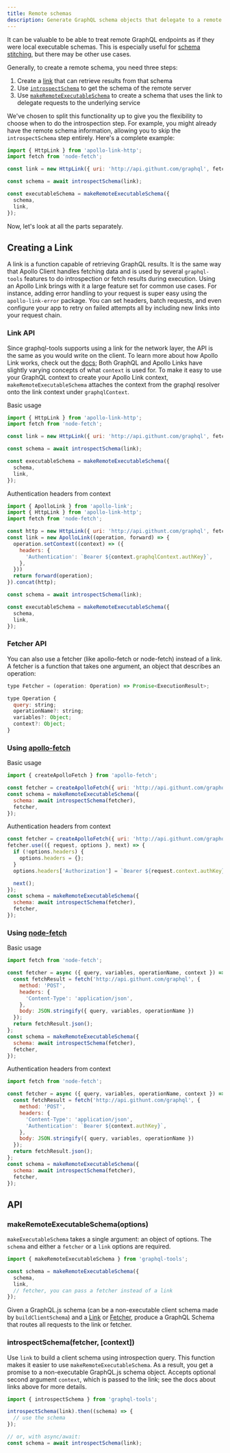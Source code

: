 ```yaml
---
title: Remote schemas
description: Generate GraphQL schema objects that delegate to a remote server
---
```


It can be valuable to be able to treat remote GraphQL endpoints as if they were local executable schemas. This is especially useful for [schema stitching](./schema-stitching.html), but there may be other use cases.

Generally, to create a remote schema, you need three steps:

1. Create a [link](#link) that can retrieve results from that schema
2. Use [`introspectSchema`](#introspectSchema) to get the schema of the remote server
3. Use [`makeRemoteExecutableSchema`](#makeRemoteExecutableSchema) to create a schema that uses the link to delegate requests to the underlying service

We've chosen to split this functionality up to give you the flexibility to choose when to do the introspection step. For example, you might already have the remote schema information, allowing you to skip the `introspectSchema` step entirely. Here's a complete example:

```js
import { HttpLink } from 'apollo-link-http';
import fetch from 'node-fetch';

const link = new HttpLink({ uri: 'http://api.githunt.com/graphql', fetch });

const schema = await introspectSchema(link);

const executableSchema = makeRemoteExecutableSchema({
  schema,
  link,
});
```

Now, let's look at all the parts separately.

<h2 id="link" title="Creating a link">
  Creating a Link
</h2>

A link is a function capable of retrieving GraphQL results. It is the same way that Apollo Client handles fetching data and is used by several `graphql-tools` features to do introspection or fetch results during execution. Using an Apollo Link brings with it a large feature set for common use cases. For instance, adding error handling to your request is super easy using the `apollo-link-error` package. You can set headers, batch requests, and even configure your app to retry on failed attempts all by including new links into your request chain.

<h3 id="link-api" title="Link API">
  Link API
</h3>

Since graphql-tools supports using a link for the network layer, the API is the same as you would write on the client. To learn more about how Apollo Link works, check out the [docs](https://apollo-links-docs.netlify.com/links); Both GraphQL and Apollo Links have slightly varying concepts of what `context` is used for. To make it easy to use your GraphQL context to create your Apollo Link context, `makeRemoteExecutableSchema` attaches the context from the graphql resolver onto the link context under `graphqlContext`.

Basic usage

```js
import { HttpLink } from 'apollo-link-http';
import fetch from 'node-fetch';

const link = new HttpLink({ uri: 'http://api.githunt.com/graphql', fetch });

const schema = await introspectSchema(link);

const executableSchema = makeRemoteExecutableSchema({
  schema,
  link,
});
```

Authentication headers from context

```js
import { ApolloLink } from 'apollo-link';
import { HttpLink } from 'apollo-link-http';
import fetch from 'node-fetch';

const http = new HttpLink({ uri: 'http://api.githunt.com/graphql', fetch });
const link = new ApolloLink((operation, forward) => {
  operation.setContext((context) => ({
    headers: {
      'Authentication': `Bearer ${context.graphqlContext.authKey}`,
    },
  }))
  return forward(operation);
}).concat(http);

const schema = await introspectSchema(link);

const executableSchema = makeRemoteExecutableSchema({
  schema,
  link,
});
```

<h3 id="fetcher-api" title="Fetcher API">
  Fetcher API
</h3>

You can also use a fetcher (like apollo-fetch or node-fetch) instead of a link. A fetcher is a function that takes one argument, an object that describes an operation:

```js
type Fetcher = (operation: Operation) => Promise<ExecutionResult>;

type Operation {
  query: string;
  operationName?: string;
  variables?: Object;
  context?: Object;
}
```

<h3 id="fetcher-apollo-fetch" title="Using apollo-fetch">
  Using <a href="https://github.com/apollographql/apollo-fetch">apollo-fetch</a>
</h3>

Basic usage

```js
import { createApolloFetch } from 'apollo-fetch';

const fetcher = createApolloFetch({ uri: 'http://api.githunt.com/graphql'});
const schema = makeRemoteExecutableSchema({
  schema: await introspectSchema(fetcher),
  fetcher,
});
```

Authentication headers from context

```js
const fetcher = createApolloFetch({ uri: 'http://api.githunt.com/graphql'});
fetcher.use(({ request, options }, next) => {
  if (!options.headers) {
    options.headers = {};
  }
  options.headers['Authorization'] = `Bearer ${request.context.authKey}`;

  next();
});
const schema = makeRemoteExecutableSchema({
  schema: await introspectSchema(fetcher),
  fetcher,
});
```

<h3 id="fetcher-node-fetch" title="Using node-fetch">
  Using <a href="https://github.com/bitinn/node-fetch">node-fetch</a>
</h3>

Basic usage

```js
import fetch from 'node-fetch';

const fetcher = async ({ query, variables, operationName, context }) => {
  const fetchResult = fetch('http://api.githunt.com/graphql', {
    method: 'POST',
    headers: {
      'Content-Type': 'application/json',
    },
    body: JSON.stringify({ query, variables, operationName })
  });
  return fetchResult.json();
};
const schema = makeRemoteExecutableSchema({
  schema: await introspectSchema(fetcher),
  fetcher,
});
```

Authentication headers from context

```js
import fetch from 'node-fetch';

const fetcher = async ({ query, variables, operationName, context }) => {
  const fetchResult = fetch('http://api.githunt.com/graphql', {
    method: 'POST',
    headers: {
      'Content-Type': 'application/json',
      'Authentication': `Bearer ${context.authKey}`,
    },
    body: JSON.stringify({ query, variables, operationName })
  });
  return fetchResult.json();
};
const schema = makeRemoteExecutableSchema({
  schema: await introspectSchema(fetcher),
  fetcher,
});
```

## API

<h3 id="makeRemoteExecutableSchema" title="Making a remote schema">
  makeRemoteExecutableSchema(options)
</h3>

`makeExecutableSchema` takes a single argument: an object of options. The `schema` and either a `fetcher` or a `link` options are required.

```js
import { makeRemoteExecutableSchema } from 'graphql-tools';

const schema = makeRemoteExecutableSchema({
  schema,
  link,
  // fetcher, you can pass a fetcher instead of a link
});
```

Given a GraphQL.js schema (can be a non-executable client schema made by `buildClientSchema`) and a [Link](#link) or [Fetcher](#fetcher), produce a GraphQL Schema that routes all requests to the link or fetcher.

<h3 id="introspectSchema" title="introspectSchema">
  introspectSchema(fetcher, [context])
</h3>

Use `link` to build a client schema using introspection query. This function makes it easier to use `makeRemoteExecutableSchema`. As a result, you get a promise to a non-executable GraphQL.js schema object. Accepts optional second argument `context`, which is passed to the link; see the docs about links above for more details.

```js
import { introspectSchema } from 'graphql-tools';

introspectSchema(link).then((schema) => {
  // use the schema
});

// or, with async/await:
const schema = await introspectSchema(link);
```
